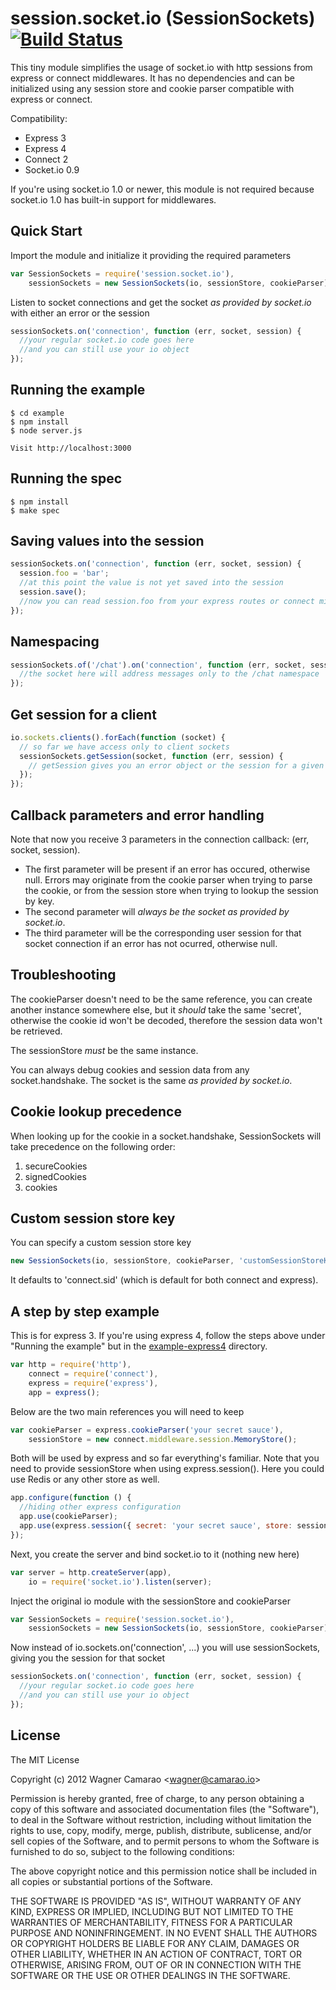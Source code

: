 session.socket.io (SessionSockets) [![Build Status](https://api.travis-ci.org/wcamarao/session.socket.io.png)](http://travis-ci.org/wcamarao/session.socket.io)
==================================

This tiny module simplifies the usage of socket.io with http sessions from express or connect middlewares. It has no dependencies and can be initialized using any session store and cookie parser compatible with express or connect.

Compatibility:

* Express 3
* Express 4
* Connect 2
* Socket.io 0.9

If you're using socket.io 1.0 or newer, this module is not required because socket.io 1.0 has built-in support for middlewares.

## Quick Start

Import the module and initialize it providing the required parameters

```js
var SessionSockets = require('session.socket.io'),
    sessionSockets = new SessionSockets(io, sessionStore, cookieParser);
```

Listen to socket connections and get the socket _as provided by socket.io_ with either an error or the session

```js
sessionSockets.on('connection', function (err, socket, session) {
  //your regular socket.io code goes here
  //and you can still use your io object
});
```

## Running the example

    $ cd example
    $ npm install
    $ node server.js

    Visit http://localhost:3000

## Running the spec

    $ npm install
    $ make spec

## Saving values into the session

```js
sessionSockets.on('connection', function (err, socket, session) {
  session.foo = 'bar';
  //at this point the value is not yet saved into the session
  session.save();
  //now you can read session.foo from your express routes or connect middlewares
});
```

## Namespacing

```js
sessionSockets.of('/chat').on('connection', function (err, socket, session) {
  //the socket here will address messages only to the /chat namespace
});
```

## Get session for a client

```js
io.sockets.clients().forEach(function (socket) {
  // so far we have access only to client sockets
  sessionSockets.getSession(socket, function (err, session) {
    // getSession gives you an error object or the session for a given socket
  });
});
```

## Callback parameters and error handling

Note that now you receive 3 parameters in the connection callback: (err, socket, session).

* The first parameter will be present if an error has occured, otherwise null. Errors may originate from the cookie parser when trying to parse the cookie, or from the session store when trying to lookup the session by key.
* The second parameter will _always be the socket as provided by socket.io_.
* The third parameter will be the corresponding user session for that socket connection if an error has not ocurred, otherwise null.

## Troubleshooting

The cookieParser doesn't need to be the same reference, you can create another instance somewhere else, but it _should_ take the same 'secret', otherwise the cookie id won't be decoded, therefore the session data won't be retrieved.

The sessionStore _must_ be the same instance.

You can always debug cookies and session data from any socket.handshake. The socket is the same _as provided by socket.io_.

## Cookie lookup precedence

When looking up for the cookie in a socket.handshake, SessionSockets will take precedence on the following order:

1. secureCookies
2. signedCookies
3. cookies

## Custom session store key

You can specify a custom session store key

```js
new SessionSockets(io, sessionStore, cookieParser, 'customSessionStoreKey');
```

It defaults to 'connect.sid' (which is default for both connect and express).

## A step by step example

This is for express 3. If you're using express 4, follow the steps above under "Running the example" but in the [example-express4](https://github.com/wcamarao/session.socket.io/tree/master/example-express4) directory.

```js
var http = require('http'),
    connect = require('connect'),
    express = require('express'),
    app = express();
```

Below are the two main references you will need to keep

```js
var cookieParser = express.cookieParser('your secret sauce'),
    sessionStore = new connect.middleware.session.MemoryStore();
```

Both will be used by express and so far everything's familiar. Note that you need to provide sessionStore when using express.session(). Here you could use Redis or any other store as well.

```js
app.configure(function () {
  //hiding other express configuration
  app.use(cookieParser);
  app.use(express.session({ secret: 'your secret sauce', store: sessionStore }));
});
```

Next, you create the server and bind socket.io to it (nothing new here)

```js
var server = http.createServer(app),
    io = require('socket.io').listen(server);
```

Inject the original io module with the sessionStore and cookieParser

```js
var SessionSockets = require('session.socket.io'),
    sessionSockets = new SessionSockets(io, sessionStore, cookieParser);
```

Now instead of io.sockets.on('connection', ...) you will use sessionSockets, giving you the session for that socket

```js
sessionSockets.on('connection', function (err, socket, session) {
  //your regular socket.io code goes here
  //and you can still use your io object
});
```

## License

  The MIT License

  Copyright (c) 2012 Wagner Camarao &lt;wagner@camarao.io&gt;

  Permission is hereby granted, free of charge, to any person obtaining
  a copy of this software and associated documentation files (the "Software"),
  to deal in the Software without restriction, including without limitation
  the rights to use, copy, modify, merge, publish, distribute, sublicense,
  and/or sell copies of the Software, and to permit persons to whom the
  Software is furnished to do so, subject to the following conditions:

  The above copyright notice and this permission notice shall be included
  in all copies or substantial portions of the Software.

  THE SOFTWARE IS PROVIDED "AS IS", WITHOUT WARRANTY OF ANY KIND, EXPRESS
  OR IMPLIED, INCLUDING BUT NOT LIMITED TO THE WARRANTIES OF MERCHANTABILITY,
  FITNESS FOR A PARTICULAR PURPOSE AND NONINFRINGEMENT. IN NO EVENT SHALL
  THE AUTHORS OR COPYRIGHT HOLDERS BE LIABLE FOR ANY CLAIM, DAMAGES OR
  OTHER LIABILITY, WHETHER IN AN ACTION OF CONTRACT, TORT OR OTHERWISE,
  ARISING FROM, OUT OF OR IN CONNECTION WITH THE SOFTWARE OR THE USE
  OR OTHER DEALINGS IN THE SOFTWARE.

